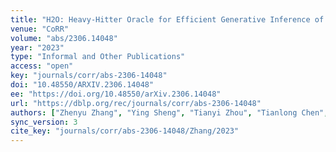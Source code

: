 ```yaml
---
title: "H2O: Heavy-Hitter Oracle for Efficient Generative Inference of Large Language Models."
venue: "CoRR"
volume: "abs/2306.14048"
year: "2023"
type: "Informal and Other Publications"
access: "open"
key: "journals/corr/abs-2306-14048"
doi: "10.48550/ARXIV.2306.14048"
ee: "https://doi.org/10.48550/arXiv.2306.14048"
url: "https://dblp.org/rec/journals/corr/abs-2306-14048"
authors: ["Zhenyu Zhang", "Ying Sheng", "Tianyi Zhou", "Tianlong Chen", "Lianmin Zheng", "Ruisi Cai", "Zhao Song", "Yuandong Tian", "Christopher R\u00e9", "Clark W. Barrett", "Zhangyang Wang", "Beidi Chen"]
sync_version: 3
cite_key: "journals/corr/abs-2306-14048/Zhang/2023"
---
```


